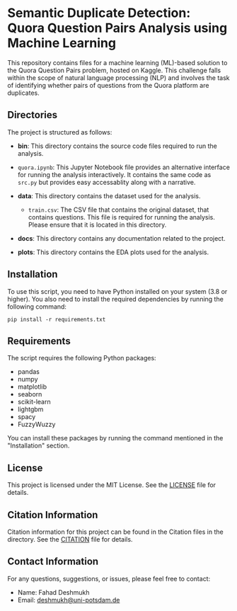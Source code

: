 # Semantic Duplicate Detection: Quora Question Pairs Analysis using Machine Learning

This repository contains files for a machine learning (ML)-based solution to the Quora Question Pairs problem, hosted on Kaggle. This challenge falls within the scope of natural language processing (NLP) and involves the task of identifying whether pairs of questions from the Quora platform are duplicates.

## Directories

The project is structured as follows:

- **bin**: This directory contains the source code files required to run the analysis.
 - `quora.ipynb`: This Jupyter Notebook file provides an alternative interface for running the analysis interactively. It contains the same code as `src.py` but provides easy accessablity along with a narrative.

- **data**: This directory contains the dataset used for the analysis.
  - `train.csv`: The CSV file that contains the original dataset, that contains questions. This file is required for running the analysis. Please ensure that it is located in this directory.

- **docs**: This directory contains any documentation related to the project.
- **plots**: This directory contains the EDA plots used for the analysis.
## Installation

To use this script, you need to have Python installed on your system (3.8 or higher). You also need to install the required dependencies by running the following command:

```
pip install -r requirements.txt
```

## Requirements

The script requires the following Python packages:

- pandas
- numpy
- matplotlib
- seaborn
- scikit-learn
- lightgbm
- spacy
- FuzzyWuzzy

You can install these packages by running the command mentioned in the "Installation" section.

## License

This project is licensed under the MIT License. See the [LICENSE](LICENSE.md) file for details.

## Citation Information

Citation information for this project can be found in the Citation files in the directory.
See the [CITATION](CITATION.cff) file for details.
## Contact Information
For any questions, suggestions, or issues, please feel free to contact:

- Name: Fahad Deshmukh
- Email: deshmukh@uni-potsdam.de
